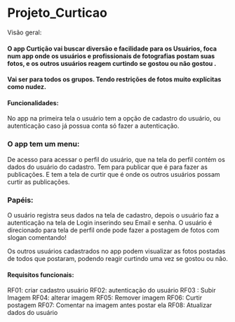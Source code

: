 # Projeto_Curticao

         											
Visão geral:

#### O app Curtição vai buscar diversão e facilidade para os Usuários, foca num app onde os usuários e profissionais de fotografias postam suas fotos, e os outros usuários reagem curtindo se gostou ou não gostou .
#### Vai ser para todos os grupos. Tendo restrições de fotos muito explícitas como nudez.

 #### Funcionalidades:
No app na primeira tela o usuário tem a opção de cadastro do usuário, ou autenticação caso já possua conta só fazer a autenticação.

### O app tem um menu:
 De acesso para acessar o perfil do usuário, que na tela do perfil contém os dados do usuário do cadastro.
 Tem para publicar que é para fazer as publicações. 
 E tem a tela de curtir que é onde os outros usuários possam curtir as publicações.


 ### Papéis:
O usuário registra seus dados na tela de cadastro, depois o usuário faz a autenticação na tela de Login inserindo seu  Email e senha.
O usuário é direcionado para tela de perfil onde pode fazer a postagem de fotos com slogan comentando!

Os outros usuários cadastrados no app podem visualizar as fotos postadas de todos que postaram, podendo reagir curtindo uma vez se gostou ou não.  

#### Requisitos funcionais:
RF01: criar cadastro usuário
RF02: autenticação do usuário
RF03 : Subir Imagem
RF04: alterar imagem
RF05: Remover imagem
RF06: Curtir postagem
RF07: Comentar na imagem antes postar ela
RF08: Atualizar dados do usuário

